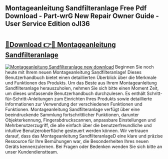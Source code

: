 ## Montageanleitung Sandfilteranlage Free Pdf Download - Part-wrG New Repair Owner Guide - User Service Edition oJI36

# <h2><a href="http://df6sdj.blite.top/?on=Montageanleitung+Sandfilteranlage">🔗Download 👉🔴 Montageanleitung Sandfilteranlage</a></h2>

[![Montageanleitung Sandfilteranlage new download](https://i.imgur.com/lujVjoI.png)](http://df6sdj.blite.top/?on=Montageanleitung+Sandfilteranlage)
Beginnen Sie noch heute mit Ihrem neuen Montageanleitung Sandfilteranlage! Dieses Benutzerhandbuch bietet einen detaillierten Überblick über die Merkmale und Funktionen des Produkts. Um das Beste aus Ihrem Montageanleitung Sandfilteranlage herauszuholen, nehmen Sie sich bitte einen Moment Zeit, um dieses umfassende Benutzerhandbuch durchzulesen. Es enthält Schritt-für-Schritt-Anleitungen zum Einrichten Ihres Produkts sowie detaillierte Informationen zur Verwendung der verschiedenen Funktionen und Funktionen. Montageanleitung Sandfilteranlage verfügt über eine beeindruckende Sammlung fortschrittlicher Funktionen, darunter Objekterkennung, Fingerabdruckscannen, anpassbare Einstellungen und Mehrbenutzerzugriff, die alle einfach über die benutzerfreundliche und intuitive Benutzeroberfläche gesteuert werden können. Wir vertrauen darauf, dass das Montageanleitung SandfilteranlageD eine klare und präzise Ressource für Ihre Bemühungen war, die Besonderheiten Ihres neuen Geräts kennenzulernen. Bei Fragen oder Bedenken wenden Sie sich bitte an unser Kundendienstteam.
